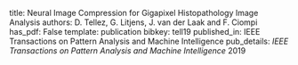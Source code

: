 title: Neural Image Compression for Gigapixel Histopathology Image Analysis
authors: D. Tellez, G. Litjens, J. van der Laak and F. Ciompi
has_pdf: False
template: publication
bibkey: tell19
published_in: IEEE Transactions on Pattern Analysis and Machine Intelligence
pub_details: <i>IEEE Transactions on Pattern Analysis and Machine Intelligence</i> 2019
